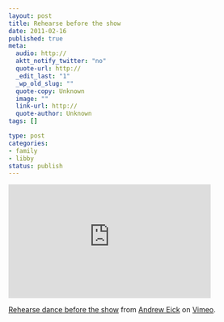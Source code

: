 ```yaml
--- 
layout: post
title: Rehearse before the show
date: 2011-02-16
published: true
meta: 
  audio: http://
  aktt_notify_twitter: "no"
  quote-url: http://
  _edit_last: "1"
  _wp_old_slug: ""
  quote-copy: Unknown
  image: ""
  link-url: http://
  quote-author: Unknown
tags: []

type: post
categories: 
- family
- libby
status: publish
---
```



<iframe src="http://player.vimeo.com/video/20043175" frameborder="0" height="225" width="400"></iframe>

[Rehearse dance before the show](http://vimeo.com/20043175) from [Andrew Eick](http://vimeo.com/user5169715) on [Vimeo](http://vimeo.com).

